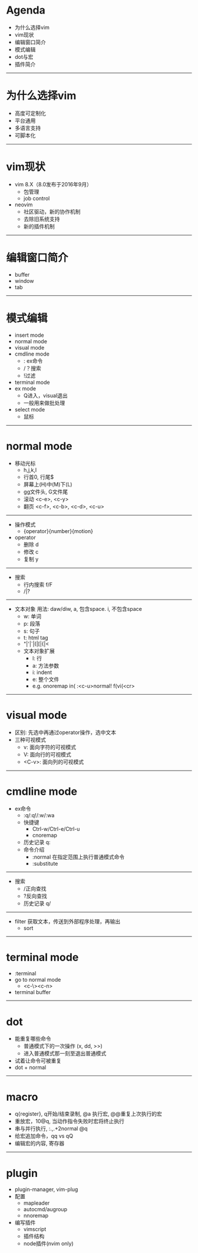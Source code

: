 # Agenda
  - 为什么选择vim
  - vim现状
  - 编辑窗口简介
  - 模式编辑
  - dot与宏
  - 插件简介

<!--
  Note:
  刚学几个月, 有些内容可能不大准确^.^
  -->
  
  ---
  
# 为什么选择vim
  - 高度可定制化
  - 平台通用
  - 多语言支持
  - 可脚本化

  ---

# vim现状
  - vim 8.X（8.0发布于2016年9月）
    + 包管理
    + job control
  - neovim
    + 社区驱动，新的协作机制
    + 去除旧系统支持
    + 新的插件机制
<!--
  Note:
  大体上开发活跃，项目较健康，值的投资学一下。
  -->

  ---

# 编辑窗口简介
  - buffer
  - window
  - tab

<!--
  Note:
  buffer文件在内存中的表示
  window是buffer的窗口/viewport, 一个buffer可以被多个window view
  tab是一种管理window的方式
  -->

  ---

# 模式编辑
  - insert mode
  - normal mode
  - visual mode
  - cmdline mode
    + : ex命令
    + /？搜索
    + !过滤
  - terminal mode
  - ex mode
    + Q进入，visual退出
    + 一般用来做批处理
  - select mode
    + 鼠标

<!--
  Note:
  ex是vi之前的行编辑器，是对ed的改进
  @: 重复ex命令
  -->

  ---

# normal mode
  - 移动光标
    + h,j,k,l
    + 行首0, 行尾$
    + 屏幕上(H)中(M)下(L)
    + gg文件头, G文件尾
    + 滚动 \<c-e\>, \<c-y\>
    + 翻页 \<c-f\>, \<c-b\>, \<c-d\>, \<c-u\>

  ---

  - 操作模式
    + {operator}{number}{motion}
  - operator
    + 删除 d
    + 修改 c
    + 复制 y

  ---

  - 搜索
    + 行内搜索 f/F
    + /|?

  ---

  - 文本对象
    用法: daw/diw, a, 包含space. i, 不包含space
    + w: 单词
    + p: 段落
    + s: 句子
    + t: html tag
    + "|'|`|(|[|{|<
    + 文本对象扩展
      + l: 行
      + a: 方法参数
      + i: indent
      + e: 整个文件
      + e.g.
        onoremap in( :\<c-u\>normal! f(vi(\<cr\>
<!--
  Note:
  重复的操作符表示对当前行操作，dd/cc/yy
  -->

  ---

# visual mode
  - 区别: 先选中再通过operator操作，选中文本
  - 三种可视模式
    + v: 面向字符的可视模式
    + V: 面向行的可视模式
    + \<C-v\>: 面向列的可视模式
<!--
  Note:
  o: 切换选区的活动端
  gv: 重选上次高亮选区
  只要可能最好用操作符命令，而不是可视模式
  -->

  ---

# cmdline mode 
  - ex命令
    + :q/:q!/:w/:wa
    + 快捷键
      * Ctrl-w/Ctrl-e/Ctrl-u
      * cnoremap
    + 历史记录 q:
    + 命令介绍
      * :normal 在指定范围上执行普通模式命令
      * :substitute
      
  ---
      
  - 搜索
    + /正向查找
    + ?反向查找
    + 历史记录 q/

---

  - filter 获取文本，传送到外部程序处理，再输出
    + sort

<!--
  Note:
  搜索
  1. 正则magic, nomagic, very magic
  指定范围
  1. 可视模式选择
  2. :{start},{end} e.g.  :.,5p  .代表当前行，$代表行尾，%代表整个文件
  -->

  ---

# terminal mode
  - :terminal
  - go to normal mode
    + \<c-\\>\<c-n\>
  - terminal buffer

---

# dot
  - 能重复哪些命令
    + 普通模式下的一次操作 (x, dd, \>\>)
    + 进入普通模式那一刻至退出普通模式
  - 试着让命令可被重复
  - dot + normal

---

# macro
  - q{register}, q开始/结束录制, @a 执行宏, @@重复上次执行的宏
  - 重放宏，10@q, 当动作指令失败时宏将终止执行
  - 串与并行执行, :.,.+2normal @q
  - 给宏追加命令，qq vs qQ
  - 编辑宏的内容, 寄存器

<!--
  Note:
  无名寄存器 "
  复制专用寄存器 0
  系统剪贴版 +
  表达式寄存器
-->

---

# plugin
  - plugin-manager, vim-plug
  - 配置
    * mapleader
    * autocmd/augroup
    * nnoremap
  - 编写插件
    + vimscript
    <!--
      * 变量
        1. let a=0
        2. 选项 let &textwidth = 100
        3. 本地选项 let &l:number = 1
        4. 作为变量的寄存器 let &a = 1
        5. 变量类型：Number/Float/String/列表
	  * 变量作用域
        1. 局部变量（字母冒号开头） let b:hello = "world"
	  * 流程控制
	  * 比较 （== ==？ ==#）
	  * 函数
        1. 函数名首字母大写
        2. 函数默认返回值为0
        3. 调用方式， call Foo(), 或者用在表达式中：echom Foo()  
        4. 函数参数 a:name
        5. 可变参数 a:000
        6. 函数参数不能赋值  
        7. 内置函数-->
    + 插件结构
    <!--
      * colors
      * plugin
      * ftdetect -- filetype相关的autocmd
      * ftplugin -- filetype相关
      * indent -- filetype indent相关
      * compiler
      * after
      * autoload -- 延迟插件
      * doc -->
    + node插件(nvim only)







  

